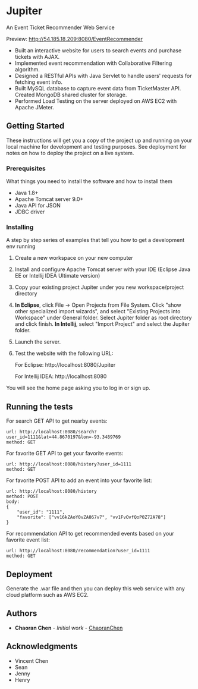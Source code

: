 # Jupiter

An Event Ticket Recommender Web Service 

Preview: http://54.185.18.209:8080/EventRecommender 

<ul>
  <li>Built an interactive website for users to search events and purchase tickets with AJAX.</li>
  <li>Implemented event recommendation with Collaborative Filtering algorithm.</li>
  <li>Designed a RESTful APIs with Java Servlet to handle users' requests for fetching event info.</li>
  <li>Built MySQL database to capture event data from TicketMaster API. Created MongoDB shared cluster for storage.</li>
  <li>Performed Load Testing on the server deployed on AWS EC2 with Apache JMeter.</li>
</ul>

## Getting Started

These instructions will get you a copy of the project up and running on your local machine for development and testing purposes. See deployment for notes on how to deploy the project on a live system.

### Prerequisites

What things you need to install the software and how to install them
<ul>
  <li>Java 1.8+</li>
  <li>Apache Tomcat server 9.0+</li>
  <li>Java API for JSON</li>
  <li>JDBC driver</li>
</ul>

### Installing

A step by step series of examples that tell you how to get a development env running

1. Create a new workspace on your new computer

2. Install and configure Apache Tomcat server with your IDE (Eclipse Java EE or Intellij IDEA Ultimate version)

4. Copy your existing project Jupiter under you new workspace/project directory 
  
5. <b>In Eclipse</b>, click File -> Open Projects from File System. Click "show other specialized import wizards", and select "Existing Projects into Workspace" under General folder. Select Jupiter folder as root directory and click finish. <b>In Intellij</b>, select "Import Project" and select the Jupiter folder.

6. Launch the server.

7. Test the website with the following URL: 

    For Eclipse: http://localhost:8080/Jupiter
    
    For Intellij IDEA: http://localhost:8080

You will see the home page asking you to log in or sign up.


## Running the tests

For search GET API to get nearby events:
```
url: http://localhost:8080/search?user_id=1111&lat=44.8670197&lon=-93.3489769
method: GET
```
For favorite GET API to get your favorite events:
```
url: http://localhost:8080/history?user_id=1111
method: GET

```
For favorite POST API to add an event into your favorite list:
```
url: http://localhost:8080/history
method: POST
body:
{
	"user_id": "1111",
	"favorite": ["vv16kZAoY0vZA867v7", "vv1FvOvfQoP0Z72A78"]
}
```
For recommendation API to get recommended events based on your favorite event list:
```
url: http://localhost:8080/recommendation?user_id=1111
method: GET
```
## Deployment

Generate the .war file and then you can deploy this web service with any cloud platform such as AWS EC2. 


## Authors

* **Chaoran Chen** - *Initial work* - [ChaoranChen](https://github.com/chen4393c)

## Acknowledgments

* Vincent Chen
* Sean
* Jenny
* Henry
